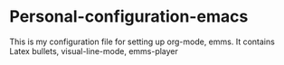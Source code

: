 # Personal-configuration-emacs
This is my configuration file for setting up org-mode, emms. 
It contains Latex bullets, visual-line-mode, emms-player 

